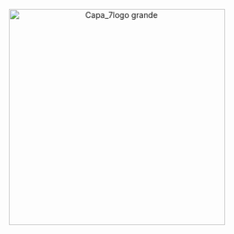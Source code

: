 <p align="center">
  <img width="384" alt="Capa_7logo grande" src="https://github.com/user-attachments/assets/8a2c31ac-4399-4091-96d4-04034dc0d90b" />
</p>
